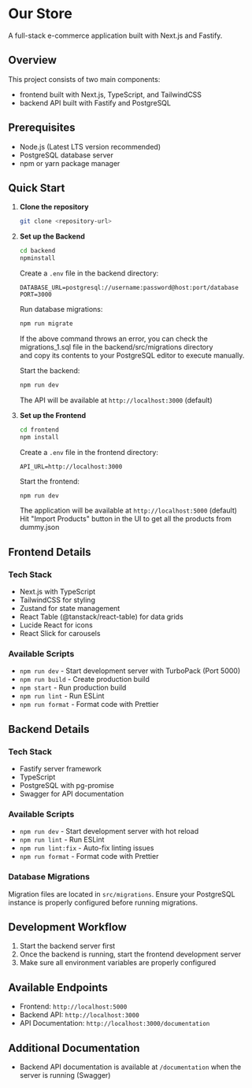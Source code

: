 # Our Store

A full-stack e-commerce application built with Next.js and Fastify.

## Overview

This project consists of two main components:
- frontend built with Next.js, TypeScript, and TailwindCSS
- backend API built with Fastify and PostgreSQL

## Prerequisites

- Node.js (Latest LTS version recommended)
- PostgreSQL database server
- npm or yarn package manager

## Quick Start

1. **Clone the repository**
   ```bash
   git clone <repository-url>
   ```

2. **Set up the Backend**
   ```bash
   cd backend
   npminstall
   ``` 
   Create a `.env` file in the backend directory:
   ```env
   DATABASE_URL=postgresql://username:password@host:port/database
   PORT=3000
   ```
   Run database migrations:
   ```bash
   npm run migrate
   ```
   If the above command throws an error, you can check the migrations_1.sql file in the backend/src/migrations directory  
   and copy its contents to your PostgreSQL editor to execute manually.

   Start the backend:
   ```bash
   npm run dev
   ```
   The API will be available at `http://localhost:3000` (default)

3. **Set up the Frontend**
   ```bash
   cd frontend
   npm install
   ```
   Create a `.env` file in the frontend directory:
   ```env
   API_URL=http://localhost:3000
   ```
   Start the frontend:
   ```bash
   npm run dev
   ```
   The application will be available at `http://localhost:5000` (default)  
   Hit "Import Products" button in the UI to get all the products from dummy.json

## Frontend Details

### Tech Stack
- Next.js with TypeScript
- TailwindCSS for styling
- Zustand for state management
- React Table (@tanstack/react-table) for data grids
- Lucide React for icons
- React Slick for carousels

### Available Scripts
- `npm run dev` - Start development server with TurboPack (Port 5000)
- `npm run build` - Create production build
- `npm start` - Run production build
- `npm run lint` - Run ESLint
- `npm run format` - Format code with Prettier

## Backend Details

### Tech Stack
- Fastify server framework
- TypeScript
- PostgreSQL with pg-promise
- Swagger for API documentation

### Available Scripts
- `npm run dev` - Start development server with hot reload
- `npm run lint` - Run ESLint
- `npm run lint:fix` - Auto-fix linting issues
- `npm run format` - Format code with Prettier

### Database Migrations
Migration files are located in `src/migrations`. Ensure your PostgreSQL instance is properly configured before running migrations.

## Development Workflow

1. Start the backend server first
2. Once the backend is running, start the frontend development server
3. Make sure all environment variables are properly configured

## Available Endpoints

- Frontend: `http://localhost:5000`
- Backend API: `http://localhost:3000`
- API Documentation: `http://localhost:3000/documentation`

## Additional Documentation

- Backend API documentation is available at `/documentation` when the server is running (Swagger)
